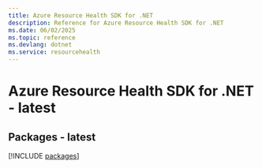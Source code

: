 ```yaml
---
title: Azure Resource Health SDK for .NET
description: Reference for Azure Resource Health SDK for .NET
ms.date: 06/02/2025
ms.topic: reference
ms.devlang: dotnet
ms.service: resourcehealth
---
```

# Azure Resource Health SDK for .NET - latest
## Packages - latest
[!INCLUDE [packages](resource-health-index.md)]